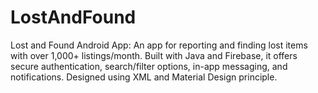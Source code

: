 # LostAndFound
Lost and Found Android App:  An app for reporting and finding lost items with over 1,000+ listings/month. Built with Java and Firebase, it offers secure authentication, search/filter options, in-app messaging, and notifications. Designed using XML and Material Design principle.
